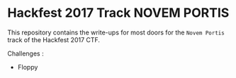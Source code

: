 # Hackfest 2017 Track NOVEM PORTIS

This repository contains the write-ups for most doors for the `Novem Portis` track of the Hackfest 2017 CTF.

Challenges :
 - Floppy



